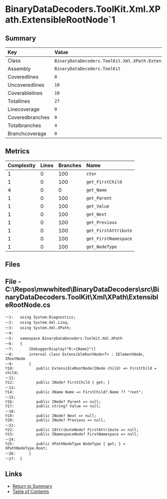 ﻿# BinaryDataDecoders.ToolKit.Xml.XPath.ExtensibleRootNode`1

## Summary

| Key             | Value                                                       |
| :-------------- | :---------------------------------------------------------- |
| Class           | `BinaryDataDecoders.ToolKit.Xml.XPath.ExtensibleRootNode`1` |
| Assembly        | `BinaryDataDecoders.ToolKit`                                |
| Coveredlines    | `0`                                                         |
| Uncoveredlines  | `10`                                                        |
| Coverablelines  | `10`                                                        |
| Totallines      | `27`                                                        |
| Linecoverage    | `0`                                                         |
| Coveredbranches | `0`                                                         |
| Totalbranches   | `4`                                                         |
| Branchcoverage  | `0`                                                         |

## Metrics

| Complexity | Lines | Branches | Name                 |
| :--------- | :---- | :------- | :------------------- |
| 1          | 0     | 100      | `ctor`               |
| 1          | 0     | 100      | `get_FirstChild`     |
| 4          | 0     | 0        | `get_Name`           |
| 1          | 0     | 100      | `get_Parent`         |
| 1          | 0     | 100      | `get_Value`          |
| 1          | 0     | 100      | `get_Next`           |
| 1          | 0     | 100      | `get_Previous`       |
| 1          | 0     | 100      | `get_FirstAttribute` |
| 1          | 0     | 100      | `get_FirstNamespace` |
| 1          | 0     | 100      | `get_NodeType`       |

## Files

## File - C:\Repos\mwwhited\BinaryDataDecoders\src\BinaryDataDecoders.ToolKit\Xml\XPath\ExtensibleRootNode.cs

```CSharp
〰1:   using System.Diagnostics;
〰2:   using System.Xml.Linq;
〰3:   using System.Xml.XPath;
〰4:   
〰5:   namespace BinaryDataDecoders.ToolKit.Xml.XPath
〰6:   {
〰7:       [DebuggerDisplay("R:>{Name}")]
〰8:       internal class ExtensibleRootNode<T> : IElementNode, IRootNode
〰9:       {
‼10:          public ExtensibleRootNode(INode child) => FirstChild = child;
〰11:  
‼12:          public INode? FirstChild { get; }
〰13:  
‼14:          public XName Name => FirstChild?.Name ?? "root";
〰15:  
‼16:          public INode? Parent => null;
‼17:          public string? Value => null;
〰18:  
‼19:          public INode? Next => null;
‼20:          public INode? Previous => null;
〰21:  
‼22:          public IAttributeNode? FirstAttribute => null;
‼23:          public INamespaceNode? FirstNamespace => null;
〰24:  
‼25:          public XPathNodeType NodeType { get; } = XPathNodeType.Root;
〰26:      }
〰27:  }
```

## Links

* [Return to Summary](Summary.md)
* [Table of Contents](../TOC.md)

